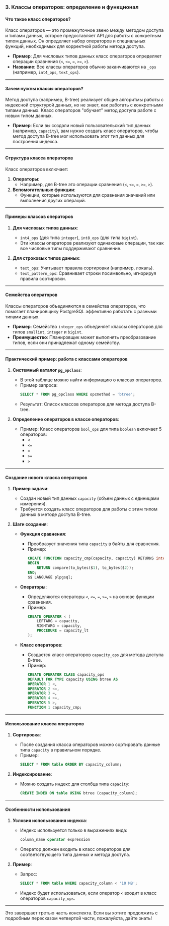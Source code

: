 ### **3. Классы операторов: определение и функционал**

#### **Что такое класс операторов?**
Класс операторов — это промежуточное звено между методом доступа и типами данных, которое предоставляет API для работы с конкретным типом данных. Он определяет набор операторов и специальных функций, необходимых для корректной работы метода доступа.

- **Пример**: Для числовых типов данных класс операторов определяет операции сравнения (`<`, `<=`, `=`, `>=`, `>`).
- **Название**: Все классы операторов обычно заканчиваются на `_ops` (например, `int4_ops`, `text_ops`).

---

#### **Зачем нужны классы операторов?**
Метод доступа (например, B-tree) реализует общие алгоритмы работы с индексной структурой данных, но не знает, как работать с конкретными типами данных. Класс операторов "обучает" метод доступа работе с новым типом данных.

- **Пример**: Если вы создали новый пользовательский тип данных (например, `capacity`), вам нужно создать класс операторов, чтобы метод доступа B-tree мог использовать этот тип данных для построения индекса.

---

#### **Структура класса операторов**
Класс операторов включает:
1. **Операторы**:
   - Например, для B-tree это операции сравнения (`<`, `<=`, `=`, `>=`, `>`).
2. **Вспомогательные функции**:
   - Функции, которые используются для сравнения значений или выполнения других операций.

---

#### **Примеры классов операторов**
1. **Для числовых типов данных**:
   - `int4_ops` (для типа `integer`), `int8_ops` (для типа `bigint`).
   - Эти классы операторов реализуют одинаковые операции, так как все числовые типы поддерживают сравнение.

2. **Для строковых типов данных**:
   - `text_ops`: Учитывает правила сортировки (например, локаль).
   - `text_pattern_ops`: Сравнивает строки посимвольно, игнорируя правила сортировки.

---

#### **Семейства операторов**
Классы операторов объединяются в семейства операторов, что помогает планировщику PostgreSQL эффективно работать с разными типами данных.

- **Пример**: Семейство `integer_ops` объединяет классы операторов для типов `smallint`, `integer` и `bigint`.
- **Преимущество**: Планировщик может выполнять преобразование типов, если они принадлежат одному семейству.

---

#### **Практический пример: работа с классами операторов**
1. **Системный каталог `pg_opclass`**:
   - В этой таблице можно найти информацию о классах операторов.
   - Пример запроса:
     ```sql
     SELECT * FROM pg_opclass WHERE opcmethod = 'btree';
     ```
   - Результат: Список классов операторов для метода доступа B-tree.

2. **Определение операторов в классе операторов**:
   - Пример: Класс операторов `bool_ops` для типа `boolean` включает 5 операторов:
     - `<`
     - `<=`
     - `=`
     - `>=`
     - `>`

---

#### **Создание нового класса операторов**
1. **Пример задачи**:
   - Создан новый тип данных `capacity` (объем данных с единицами измерения).
   - Требуется создать класс операторов для работы с этим типом данных в методе доступа B-tree.

2. **Шаги создания**:
   - **Функция сравнения**:
     - Преобразует значения типа `capacity` в байты для сравнения.
     - Пример:
       ```sql
       CREATE FUNCTION capacity_cmp(capacity, capacity) RETURNS integer AS $$
       BEGIN
           RETURN compare(to_bytes($1), to_bytes($2));
       END;
       $$ LANGUAGE plpgsql;
       ```

   - **Операторы**:
     - Определяются операторы `<`, `<=`, `=`, `>=`, `>` на основе функции сравнения.
     - Пример:
       ```sql
       CREATE OPERATOR < (
           LEFTARG = capacity,
           RIGHTARG = capacity,
           PROCEDURE = capacity_lt
       );
       ```

   - **Класс операторов**:
     - Создается класс операторов `capacity_ops` для метода доступа B-tree.
     - Пример:
       ```sql
       CREATE OPERATOR CLASS capacity_ops
       DEFAULT FOR TYPE capacity USING btree AS
       OPERATOR 1 <,
       OPERATOR 2 <=,
       OPERATOR 3 =,
       OPERATOR 4 >=,
       OPERATOR 5 >,
       FUNCTION 1 capacity_cmp;
       ```

---

#### **Использование класса операторов**
1. **Сортировка**:
   - После создания класса операторов можно сортировать данные типа `capacity` в правильном порядке.
   - Пример:
     ```sql
     SELECT * FROM table ORDER BY capacity_column;
     ```

2. **Индексирование**:
   - Можно создать индекс для столбца типа `capacity`:
     ```sql
     CREATE INDEX ON table USING btree (capacity_column);
     ```

---

#### **Особенности использования**
1. **Условия использования индекса**:
   - Индекс используется только в выражениях вида:
     ```sql
     column_name operator expression
     ```
   - Оператор должен входить в класс операторов для соответствующего типа данных и метода доступа.

2. **Пример**:
   - Запрос:
     ```sql
     SELECT * FROM table WHERE capacity_column < '10 MB';
     ```
   - Индекс будет использоваться, если оператор `<` входит в класс операторов `capacity_ops`.

---

Это завершает третью часть конспекта. Если вы хотите продолжить с подробным пересказом четвертой части, пожалуйста, дайте знать!